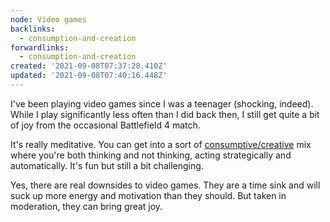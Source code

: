 ```yaml
---
node: Video games
backlinks:
  - consumption-and-creation
forwardlinks:
  - consumption-and-creation
created: '2021-09-08T07:37:28.410Z'
updated: '2021-09-08T07:40:16.448Z'
---
```

I've been playing video games since I was a teenager (shocking, indeed). While I play significantly less often than I did back then, I still get quite a bit of joy from the occasional Battlefield 4 match. 

It's really meditative. You can get into a sort of [consumptive/creative](consumption-and-creation.md) mix where you're both thinking and not thinking, acting strategically and automatically. It's fun but still a bit challenging. 

Yes, there are real downsides to video games. They are a time sink and will suck up more energy and motivation than they should. But taken in moderation, they can bring great joy. 
